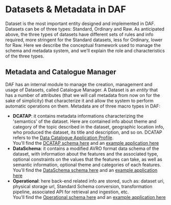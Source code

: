 # Datasets & Metadata in DAF
Dataset is the most important entity designed and implemented in DAF. Datasets can be of three types: Standard, Ordinary and Raw. As anticipated above, the three types of datasets have different sets of rules and info required, more stringent for the Standard datasets, less for Ordinary, lower for Raw. Here we describe the conceptual framework used to manage the schema and metadata system, and we'll explain the role and characteristics of the three types.

## Metadata and Catalogue Manager
DAF has an internal module to manage the creation, management and usage of Datasets, called Catalogue Manager. A Dataset is an *entity* that has a number of attributes (that we will call metadata from now on for the sake of simplicity) that characterize it and allow the system to perform automatic operations on them. Metadata are of three macro types in DAF:
- **DCATAP**: it contains metadata informations characterizing the 'semantics' of the dataset. Here are contained info about theme and category of the topic described in the dataset, geographic location info, who produced the dataset, its title and description, and so on. DCATAP refers to the [Data Catalogue Application Profile](https://joinup.ec.europa.eu/asset/dcat_application_profile/description).   
You'll find the [DCATAP schema here](https://github.com/teamdigitale/daf/blob/master/docs/datamgmt/metadata/md-dcatapit.json) and an [example application here](https://github.com/teamdigitale/daf/blob/master/docs/datamgmt/metadata/example/data-dcatapit.json)
- **DataSchema**: it contains a modified AVRO format data schema of the dataset, with information about the features and the associated type, optional constraints on the values that the features can take, as well as semantic information, optional theme and categories of each features.  
You'll find the [DataSchema schema here](https://github.com/teamdigitale/daf/blob/master/docs/datamgmt/metadata/md-dataschema.json) and an [example application here](https://github.com/teamdigitale/daf/blob/master/docs/datamgmt/metadata/example/data-dataschema.json)
- **Operational**: here back-end related info are stored, such as: dataset uri, physical storage url, Standard Schema conversion, transformation pipeline, associated API for retrieval and ingestion, etc.  
You'll find the [Operational schema here](https://github.com/teamdigitale/daf/blob/master/docs/datamgmt/metadata/md-operational.json) and an [example application here](https://github.com/teamdigitale/daf/blob/master/docs/datamgmt/metadata/example/data-operational.json)
